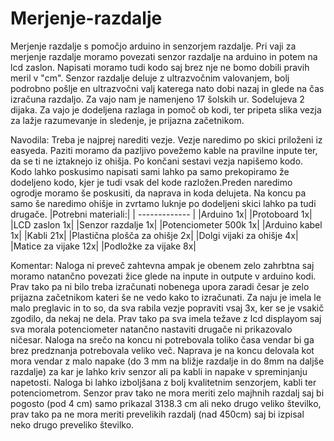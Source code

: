# Merjenje-razdalje
Merjenje razdalje s pomočjo arduino in senzorjem razdalje.
Pri vaji za merjenje razdalje moramo povezati senzor razdalje na arduino in potem na lcd zaslon.
Napisati moramo tudi kodo saj brez nje ne bomo dobili pravih meril v "cm".
Senzor razdalje deluje z ultrazvočnim valovanjem, bolj podrobno pošlje en ultrazvočni valj katerega nato dobi nazaj in glede na čas izračuna razdaljo.
Za vajo nam je namenjeno 17 šolskih ur.
Sodelujeva 2 dijaka.
Za vajo je dodeljena razlaga in pomoč ob kodi, ter pripeta slika vezja za lažje razumevanje in sledenje, je prijazna začetnikom.

Navodila:
Treba je najprej narediti vezje. Vezje naredimo po skici priloženi iz easyeda. Paziti moramo da pazljivo povežemo kable na pravilne inpute ter, da se ti ne iztaknejo iz ohišja. Po končani sestavi vezja napišemo kodo. Kodo lahko poskusimo napisati sami lahko pa samo prekopiramo že dodeljeno kodo, kjer je tudi vsak del kode razložen.Preden naredimo ogrodje moramo še poskusiti, da naprava in koda delujeta. Na koncu pa samo še naredimo ohišje in zvrtamo luknje po dodeljeni skici lahko pa tudi drugače.
|Potrebni materiali:|
| ------------- |
|Arduino 1x|
|Protoboard 1x|
|LCD zaslon 1x|
|Senzor razdalje 1x|
|Potenciometer 500k 1x|
|Arduino kabel 1x|
|Kabli 21x|
|Plastična plošča za ohišje 2x|
|Dolgi vijaki za ohišje 4x|
|Matice za vijake 12x|
|Podložke za vijake 8x|

Komentar:
Naloga ni preveč zahtevna ampak je obenem zelo zahrbtna saj moramo natančno povezati žice glede na inpute in outpute v arduino kodi. Prav tako pa ni bilo treba izračunati nobenega upora zaradi česar je zelo prijazna začetnikom kateri še ne vedo kako to izračunati.
Za naju je imela le malo preglavic in to so, da sva rabila vezje popraviti vsaj 3x, ker se je vsakič zgodilo, da nekaj ne dela. Prav tako pa sva imela težave z lcd displayom saj sva morala potenciometer natančno nastaviti drugače ni prikazovalo ničesar. Naloga na srečo na koncu ni potrebovala toliko časa vendar bi ga brez predznanja potrebovala veliko več. 
Naprava je na koncu delovala kot mora vendar z malo napake (do 3 mm na bližje razdalje in do 8mm na daljše razdalje) za kar je lahko kriv senzor ali pa kabli in napake v spreminjanju napetosti.
Naloga bi lahko izboljšana z bolj kvalitetnim senzorjem, kabli ter potenciometrom.
Senzor prav tako ne mora meriti zelo majhnih razdalj saj bi pogosto (pod 4 cm) samo prikazal 3138.3 cm ali neko drugo veliko številko, prav tako pa ne mora meriti prevelikih razdalj (nad 450cm) saj bi izpisal neko drugo preveliko številko.

